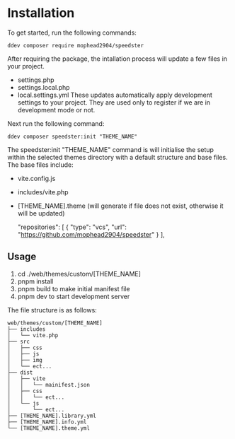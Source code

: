 # Installation

To get started, run the following commands:

```ddev composer require mophead2904/speedster```

After requiring the package, the intallation process will update a few files in your project.
- settings.php
- settings.local.php
- local.settings.yml
These updates automatically apply development settings to your project.
They are used only to register if we are in development mode or not.

Next run the following command:

```ddev composer speedster:init "THEME_NAME"```

The speedster:init "THEME_NAME" command is will initialise the setup within the selected themes directory with a default structure and base files.
The base files include:
- vite.config.js
- includes/vite.php
- [THEME_NAME].theme (will generate if file does not exist, otherwise it will be updated)



  "repositories": [
    {
      "type": "vcs",
      "url": "https://github.com/mophead2904/speedster"
    }
  ],



## Usage
1. cd ./web/themes/custom/[THEME_NAME]
2. pnpm install
3. pnpm build to make initial manifest file
4. pnpm dev to start development server



The file structure is as follows:

```
web/themes/custom/[THEME_NAME]
├── includes
│   └── vite.php
├── src
│   ├── css
│   ├── js
│   ├── img
│   └── ect...
├── dist
│   ├── vite
│   │   └── mainifest.json
│   ├── css
│   │   └── ect...
│   └── js
│       └── ect...
├── [THEME_NAME].library.yml
├── [THEME_NAME].info.yml
└── [THEME_NAME].theme.yml
```
